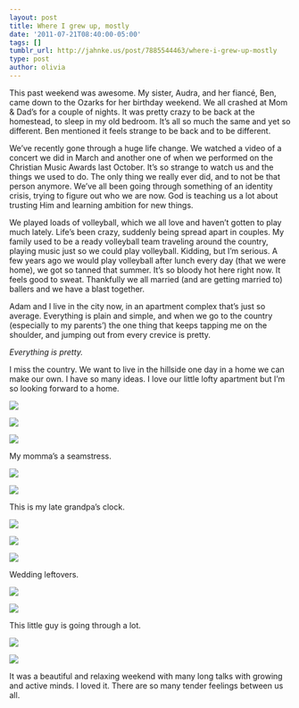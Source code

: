 ```yaml
---
layout: post
title: Where I grew up, mostly
date: '2011-07-21T08:40:00-05:00'
tags: []
tumblr_url: http://jahnke.us/post/7885544463/where-i-grew-up-mostly
type: post
author: olivia
---
```


This past weekend was awesome. My sister, Audra, and her fiancé, Ben, came down to the Ozarks for her birthday weekend. We all crashed at Mom & Dad’s for a couple of nights. It was pretty crazy to be back at the homestead, to sleep in my old bedroom. It’s all so much the same and yet so different. Ben mentioned it feels strange to be back and to be different.

We’ve recently gone through a huge life change. We watched a video of a concert we did in March and another one of when we performed on the Christian Music Awards last October. It’s so strange to watch us and the things we used to do. The only thing we really ever did, and to not be that person anymore. We’ve all been going through something of an identity crisis, trying to figure out who we are now. God is teaching us a lot about trusting Him and learning ambition for new things.

We played loads of volleyball, which we all love and haven’t gotten to play much lately. Life’s been crazy, suddenly being spread apart in couples. My family used to be a ready volleyball team traveling around the country, playing music just so we could play volleyball. Kidding, but I’m serious. A few years ago we would play volleyball after lunch every day (that we were home), we got so tanned that summer. It’s so bloody hot here right now. It feels good to sweat. Thankfully we all married (and are getting married to) ballers and we have a blast together.

Adam and I live in the city now, in an apartment complex that’s just so average. Everything is plain and simple, and when we go to the country (especially to my parents’) the one thing that keeps tapping me on the shoulder, and jumping out from every crevice is pretty. 

*Everything is pretty.*

I miss the country. We want to live in the hillside one day in a home we can make our own. I have so many ideas. I love our little lofty apartment but I’m so looking forward to a home. 

![](/media/tumblr_lootst56EJ1qfd5w2.jpg)

![](/media/tumblr_lootsyQWFk1qfd5w2.jpg)

![](/media/tumblr_loott2MQFX1qfd5w2.jpg)

My momma’s a seamstress.

![](/media/tumblr_loott6c3By1qfd5w2.jpg)

![](/media/tumblr_loottbQShv1qfd5w2.jpg)

This is my late grandpa’s clock.

![](/media/tumblr_lootti6i881qfd5w2.jpg)

![](/media/tumblr_loottnvjgE1qfd5w2.jpg)

![](/media/tumblr_loottsWmNA1qfd5w2.jpg)

Wedding leftovers.

![](/media/tumblr_loottwTxoU1qfd5w2.jpg)

![](/media/tumblr_lootu10qCs1qfd5w2.jpg)

This little guy is going through a lot.

![](/media/tumblr_lootu5TJ3f1qfd5w2.jpg)

![](/media/tumblr_lootu9G8zH1qfd5w2.jpg)

It was a beautiful and relaxing weekend with many long talks with growing and active minds. I loved it. There are so many tender feelings between us all. 
